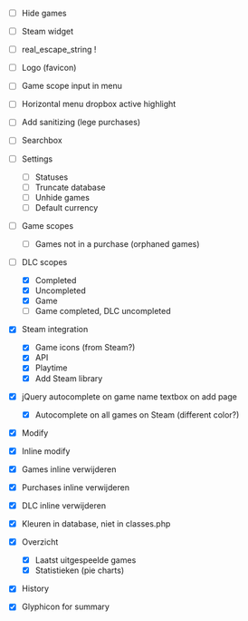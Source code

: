 - [ ] Hide games

- [ ] Steam widget

- [ ] real_escape_string !

- [ ] Logo (favicon)

- [ ] Game scope input in menu

- [ ] Horizontal menu dropbox active highlight

- [ ] Add sanitizing (lege purchases)

- [ ] Searchbox

- [ ] Settings
  - [ ] Statuses
  - [ ] Truncate database
  - [ ] Unhide games
  - [ ] Default currency

- [ ] Game scopes
  - [ ] Games not in a purchase (orphaned games)

- [ ] DLC scopes
  - [x] Completed
  - [x] Uncompleted
  - [x] Game
  - [ ] Game completed, DLC uncompleted
 
- [x] Steam integration
  - [x] Game icons (from Steam?)
  - [x] API
  - [x] Playtime
  - [x] Add Steam library

- [x] jQuery autocomplete on game name textbox on add page
  - [x] Autocomplete on all games on Steam (different color?)
 
- [x] Modify
- [x] Inline modify

- [x] Games inline verwijderen
- [x] Purchases inline verwijderen
- [x] DLC inline verwijderen

- [x] Kleuren in database, niet in classes.php

- [x] Overzicht
  - [x] Laatst uitgespeelde games
  - [x] Statistieken (pie charts)

- [x] History

- [x] Glyphicon for summary

